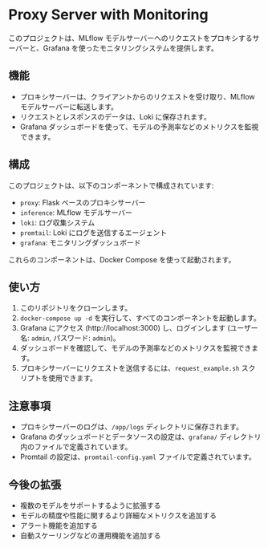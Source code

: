 # Proxy Server with Monitoring

このプロジェクトは、MLflow モデルサーバーへのリクエストをプロキシするサーバーと、Grafana を使ったモニタリングシステムを提供します。

## 機能

- プロキシサーバーは、クライアントからのリクエストを受け取り、MLflow モデルサーバーに転送します。
- リクエストとレスポンスのデータは、Loki に保存されます。
- Grafana ダッシュボードを使って、モデルの予測率などのメトリクスを監視できます。

## 構成

このプロジェクトは、以下のコンポーネントで構成されています:

- `proxy`: Flask ベースのプロキシサーバー
- `inference`: MLflow モデルサーバー
- `loki`: ログ収集システム
- `promtail`: Loki にログを送信するエージェント
- `grafana`: モニタリングダッシュボード

これらのコンポーネントは、Docker Compose を使って起動されます。

## 使い方

1. このリポジトリをクローンします。
2. `docker-compose up -d` を実行して、すべてのコンポーネントを起動します。
3. Grafana にアクセス (http://localhost:3000) し、ログインします (ユーザー名: `admin`, パスワード: `admin`)。
4. ダッシュボードを確認して、モデルの予測率などのメトリクスを監視できます。
5. プロキシサーバーにリクエストを送信するには、`request_example.sh` スクリプトを使用できます。

## 注意事項

- プロキシサーバーのログは、`/app/logs` ディレクトリに保存されます。
- Grafana のダッシュボードとデータソースの設定は、`grafana/` ディレクトリ内のファイルで定義されています。
- Promtail の設定は、`promtail-config.yaml` ファイルで定義されています。

## 今後の拡張

- 複数のモデルをサポートするように拡張する
- モデルの精度や性能に関するより詳細なメトリクスを追加する
- アラート機能を追加する
- 自動スケーリングなどの運用機能を追加する
